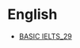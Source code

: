 # English
- [BASIC IELTS_29](https://github.com/S-ROLL/notebook.language/blob/main/BASIC%20IELTS_29/README.md)
